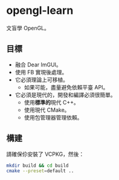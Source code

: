 # opengl-learn
文盲學 OpenGL。

## 目標
- 融合 Dear ImGUI。
- 使用 FB 實現後處理。
- 它必須理論上可移植。
	- 如果可能，盡量避免依賴平臺 API。
- 它必須是現代的，開發和編譯必須很簡單。
	- 使用**標準的**現代 C++。
	- 使用現代 CMake。
	- 使用包管理器管理依賴。

## 構建
請確保伱安裝了 VCPKG，然後：
```sh
mkdir build && cd build
cmake --preset=default ..
```

